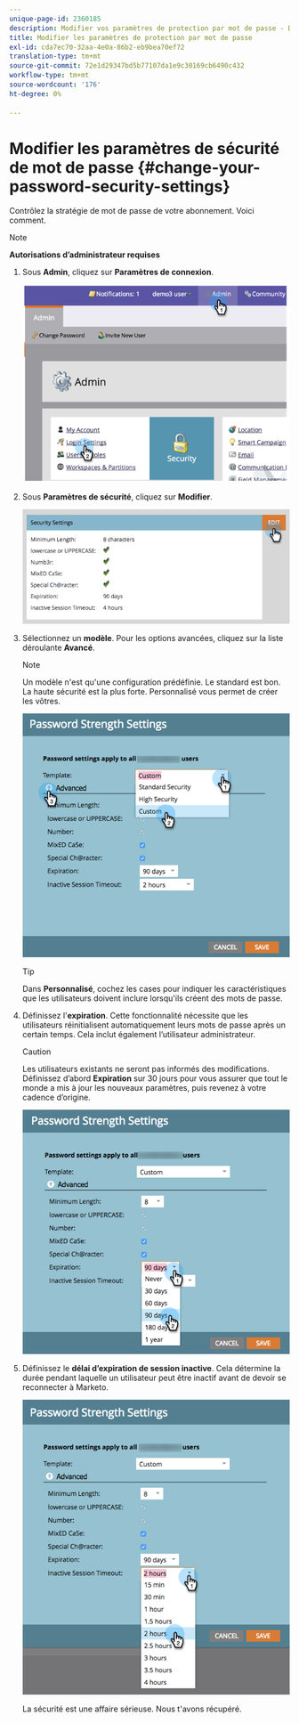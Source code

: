 ```yaml
---
unique-page-id: 2360185
description: Modifier vos paramètres de protection par mot de passe - Documents Marketo - Documentation du produit
title: Modifier les paramètres de protection par mot de passe
exl-id: cda7ec70-32aa-4e0a-86b2-eb9bea70ef72
translation-type: tm+mt
source-git-commit: 72e1d29347bd5b77107da1e9c30169cb6490c432
workflow-type: tm+mt
source-wordcount: '176'
ht-degree: 0%

---
```


# Modifier les paramètres de sécurité de mot de passe {#change-your-password-security-settings}

Contrôlez la stratégie de mot de passe de votre abonnement. Voici comment.

>[!NOTE]
>
>**Autorisations d’administrateur requises**

1. Sous **Admin**, cliquez sur **Paramètres de connexion**.

   ![](assets/image2014-9-16-12-3a41-3a40.png)

1. Sous **Paramètres de sécurité**, cliquez sur **Modifier**.

   ![](assets/passwordsettings-hand.png)

1. Sélectionnez un **modèle**. Pour les options avancées, cliquez sur la liste déroulante **Avancé**.

   >[!NOTE]
   >
   >Un modèle n&#39;est qu&#39;une configuration prédéfinie. Le standard est bon. La haute sécurité est la plus forte. Personnalisé vous permet de créer les vôtres.

   ![](assets/passwordstrength.png)

   >[!TIP]
   >
   >Dans **Personnalisé**, cochez les cases pour indiquer les caractéristiques que les utilisateurs doivent inclure lorsqu&#39;ils créent des mots de passe.

1. Définissez l&#39;**expiration**. Cette fonctionnalité nécessite que les utilisateurs réinitialisent automatiquement leurs mots de passe après un certain temps. Cela inclut également l’utilisateur administrateur.

   >[!CAUTION]
   >
   >Les utilisateurs existants ne seront pas informés des modifications. Définissez d’abord **Expiration** sur 30 jours pour vous assurer que tout le monde a mis à jour les nouveaux paramètres, puis revenez à votre cadence d’origine.

   ![](assets/expiration.png)

1. Définissez le **délai d’expiration de session inactive**. Cela détermine la durée pendant laquelle un utilisateur peut être inactif avant de devoir se reconnecter à Marketo.

   ![](assets/inactivesession.png)

   La sécurité est une affaire sérieuse. Nous t&#39;avons récupéré.
